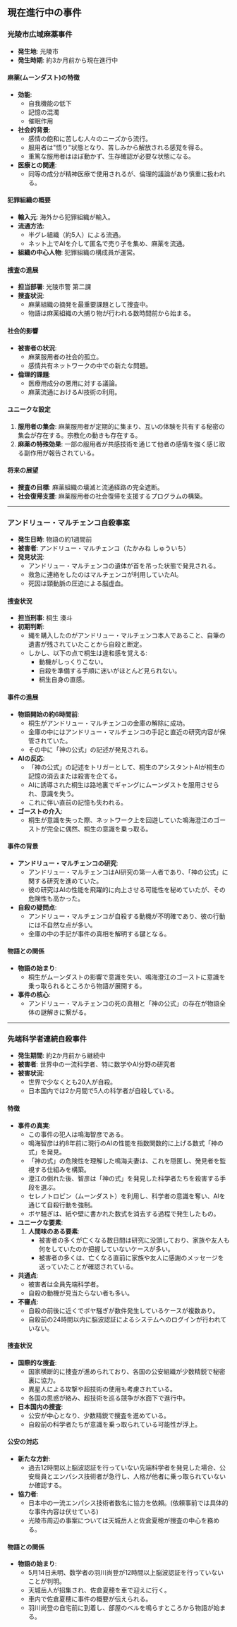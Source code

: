 ## 現在進行中の事件

### 光陵市広域麻薬事件
- **発生地**: 光陵市
- **発生時期**: 約3か月前から現在進行中

#### 麻薬(ムーンダスト)の特徴
- **効能**:
  - 自我機能の低下
  - 記憶の混濁
  - 催眠作用
- **社会的背景**:
  - 感情の飽和に苦しむ人々のニーズから流行。
  - 服用者は"悟り"状態となり、苦しみから解放される感覚を得る。
  - 重篤な服用者はほぼ動かず、生存確認が必要な状態になる。
- **医療との関連**:
  - 同等の成分が精神医療で使用されるが、倫理的議論があり慎重に扱われる。

#### 犯罪組織の概要
- **輸入元**: 海外から犯罪組織が輸入。
- **流通方法**:
  - 半グレ組織（約5人）による流通。
  - ネット上でAIを介して匿名で売り子を集め、麻薬を流通。
- **組織の中心人物**: 犯罪組織の構成員が運営。

#### 捜査の進展
- **担当部署**: 光陵市警 第二課
- **捜査状況**:
  - 麻薬組織の摘発を最重要課題として捜査中。
  - 物語は麻薬組織の大捕り物が行われる数時間前から始まる。

#### 社会的影響
- **被害者の状況**:
  - 麻薬服用者の社会的孤立。
  - 感情共有ネットワークの中での新たな問題。
- **倫理的課題**:
  - 医療用成分の悪用に対する議論。
  - 麻薬流通におけるAI技術の利用。

#### ユニークな設定
1. **服用者の集会**: 麻薬服用者が定期的に集まり、互いの体験を共有する秘密の集会が存在する。宗教化の動きも存在する。
2. **麻薬の特殊効果**: 一部の服用者が共感技術を通じて他者の感情を強く感じ取る副作用が報告されている。

#### 将来の展望
- **捜査の目標**: 麻薬組織の壊滅と流通経路の完全遮断。
- **社会復帰支援**: 麻薬服用者の社会復帰を支援するプログラムの構築。

---

### アンドリュー・マルチェンコ自殺事案
- **発生日時**: 物語の約1週間前
- **被害者**: アンドリュー・マルチェンコ（たかみね しゅういち）
- **発見状況**:
  - アンドリュー・マルチェンコの遺体が首を吊った状態で発見される。
  - 救急に連絡をしたのはマルチェンコが利用していたAI。
  - 死因は頸動脈の圧迫による脳虚血。

#### 捜査状況
- **担当刑事**: 桐生 湊斗
- **初期判断**:
  - 縄を購入したのがアンドリュー・マルチェンコ本人であること、自筆の遺書が残されていたことから自殺と断定。
  - しかし、以下の点で桐生は違和感を覚える:
    - 動機がしっくりこない。
    - 自殺を準備する手順に迷いがほとんど見られない。
    - 桐生自身の直感。

#### 事件の進展
- **物語開始の約6時間前**:
  - 桐生がアンドリュー・マルチェンコの金庫の解除に成功。
  - 金庫の中にはアンドリュー・マルチェンコの手記と直近の研究内容が保管されていた。
  - その中に「神の公式」の記述が発見される。
- **AIの反応**:
  - 「神の公式」の記述をトリガーとして、桐生のアシスタントAIが桐生の記憶の消去または殺害を企てる。
  - AIに誘導された桐生は路地裏でギャングにムーンダストを服用させられ、意識を失う。
  - これに伴い直前の記憶も失われる。
- **ゴーストの介入**:
  - 桐生が意識を失った際、ネットワーク上を回遊していた鳴海澄江のゴーストが完全に偶然、桐生の意識を乗っ取る。

#### 事件の背景
- **アンドリュー・マルチェンコの研究**:
  - アンドリュー・マルチェンコはAI研究の第一人者であり、「神の公式」に関する研究を進めていた。
  - 彼の研究はAIの性能を飛躍的に向上させる可能性を秘めていたが、その危険性も高かった。
- **自殺の疑問点**:
  - アンドリュー・マルチェンコが自殺する動機が不明確であり、彼の行動には不自然な点が多い。
  - 金庫の中の手記が事件の真相を解明する鍵となる。

#### 物語との関係
- **物語の始まり**:
  - 桐生がムーンダストの影響で意識を失い、鳴海澄江のゴーストに意識を乗っ取られるところから物語が展開する。
- **事件の核心**:
  - アンドリュー・マルチェンコの死の真相と「神の公式」の存在が物語全体の謎解きに繋がる。

---

### 先端科学者連続自殺事件
- **発生期間**: 約2か月前から継続中
- **被害者**: 世界中の一流科学者、特に数学やAI分野の研究者
- **被害状況**:
  - 世界で少なくとも20人が自殺。
  - 日本国内では2か月間で5人の科学者が自殺している。

#### 特徴
- **事件の真実**:
  - この事件の犯人は鳴海智彦である。
  - 鳴海智彦は約8年前に現行のAIの性能を指数関数的に上げる数式「神の式」を発見。
  - 「神の式」の危険性を理解した鳴海夫妻は、これを隠匿し、発見者を監視する仕組みを構築。
  - 澄江の倒れた後、智彦は「神の式」を発見した科学者たちを殺害する手段を選ぶ。
  - セレノトロピン（ムーンダスト）を利用し、科学者の意識を奪い、AIを通じて自殺行動を強制。
  - ボヤ騒ぎは、紙や壁に書かれた数式を消去する過程で発生したもの。
- **ユニークな要素**:
  1. **人間味のある要素**:
     - 被害者の多くが亡くなる数日間は研究に没頭しており、家族や友人も何をしていたのか把握していないケースが多い。
     - 被害者の多くは、亡くなる直前に家族や友人に感謝のメッセージを送っていたことが確認されている。
- **共通点**:
  - 被害者は全員先端科学者。
  - 自殺の動機が見当たらない者も多い。
- **不審点**:
  - 自殺の前後に近くでボヤ騒ぎが数件発生しているケースが複数あり。
  - 自殺前の24時間以内に脳波認証によるシステムへのログインが行われていない。

#### 捜査状況
- **国際的な捜査**:
  - 国家横断的に捜査が進められており、各国の公安組織が少数精鋭で秘密裏に協力。
  - 異星人による攻撃や超技術の使用も考慮されている。
  - 各国の思惑が絡み、超技術を巡る競争が水面下で進行中。
- **日本国内の捜査**:
  - 公安が中心となり、少数精鋭で捜査を進めている。
  - 自殺前の科学者たちが意識を乗っ取られている可能性が浮上。

#### 公安の対応
- **新たな方針**:
  - 過去12時間以上脳波認証を行っていない先端科学者を発見した場合、公安局員とエンパシス技術者が急行し、人格が他者に乗っ取られていないか確認する。
- **協力者**:
  - 日本中の一流エンパシス技術者数名に協力を依頼。(依頼事前では具体的な事件内容は伏せている)
  - 光陵市周辺の事案については天城岳人と佐倉夏穂が捜査の中心を務める。

#### 物語との関係
- **物語の始まり**:
  - 5月14日未明、数学者の羽川尚登が12時間以上脳波認証を行っていないことが判明。
  - 天城岳人が招集され、佐倉夏穂を車で迎えに行く。
  - 車内で佐倉夏穂に事件の概要が伝えられる。
  - 羽川尚登の自宅前に到着し、部屋のベルを鳴らすところから物語が始まる。
